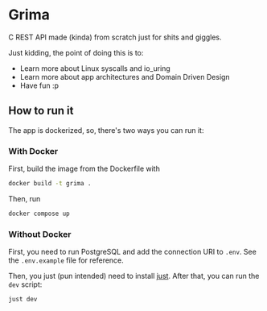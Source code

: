 # Grima

C REST API made (kinda) from scratch just for shits and giggles.

Just kidding, the point of doing this is to:

- Learn more about Linux syscalls and io_uring
- Learn more about app architectures and Domain Driven Design
- Have fun :p

## How to run it

The app is dockerized, so, there's two ways you can run it:

### With Docker

First, build the image from the Dockerfile with

```sh
docker build -t grima .
```

Then, run

```sh
docker compose up
```

### Without Docker

First, you need to run PostgreSQL and add the connection URI to `.env`. See the `.env.example` file for reference.

Then, you just (pun intended) need to install [just](https://github.com/casey/just). After that, you can run the `dev` script:

```sh
just dev
```
